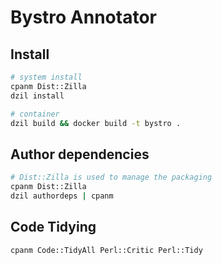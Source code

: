 # Bystro Annotator

## Install

```bash
# system install
cpanm Dist::Zilla
dzil install

# container
dzil build && docker build -t bystro .
```

## Author dependencies

```bash
# Dist::Zilla is used to manage the packaging
cpanm Dist::Zilla
dzil authordeps | cpanm
```

## Code Tidying

```bash
cpanm Code::TidyAll Perl::Critic Perl::Tidy
```
